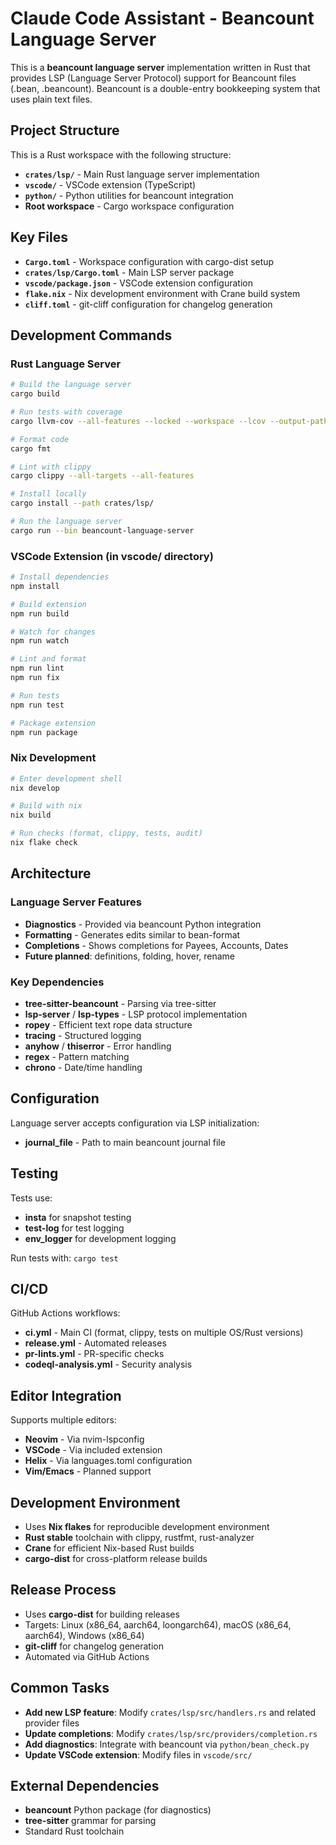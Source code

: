 # Claude Code Assistant - Beancount Language Server

This is a **beancount language server** implementation written in Rust that provides LSP (Language Server Protocol) support for Beancount files (.bean, .beancount). Beancount is a double-entry bookkeeping system that uses plain text files.

## Project Structure

This is a Rust workspace with the following structure:

- **`crates/lsp/`** - Main Rust language server implementation
- **`vscode/`** - VSCode extension (TypeScript)
- **`python/`** - Python utilities for beancount integration
- **Root workspace** - Cargo workspace configuration

## Key Files

- **`Cargo.toml`** - Workspace configuration with cargo-dist setup
- **`crates/lsp/Cargo.toml`** - Main LSP server package
- **`vscode/package.json`** - VSCode extension configuration
- **`flake.nix`** - Nix development environment with Crane build system
- **`cliff.toml`** - git-cliff configuration for changelog generation

## Development Commands

### Rust Language Server

```bash
# Build the language server
cargo build

# Run tests with coverage
cargo llvm-cov --all-features --locked --workspace --lcov --output-path lcov.info -- --include-ignored

# Format code
cargo fmt

# Lint with clippy
cargo clippy --all-targets --all-features

# Install locally
cargo install --path crates/lsp/

# Run the language server
cargo run --bin beancount-language-server
```

### VSCode Extension (in vscode/ directory)

```bash
# Install dependencies
npm install

# Build extension
npm run build

# Watch for changes
npm run watch

# Lint and format
npm run lint
npm run fix

# Run tests
npm run test

# Package extension
npm run package
```

### Nix Development

```bash
# Enter development shell
nix develop

# Build with nix
nix build

# Run checks (format, clippy, tests, audit)
nix flake check
```

## Architecture

### Language Server Features

- **Diagnostics** - Provided via beancount Python integration
- **Formatting** - Generates edits similar to bean-format
- **Completions** - Shows completions for Payees, Accounts, Dates
- **Future planned**: definitions, folding, hover, rename

### Key Dependencies

- **tree-sitter-beancount** - Parsing via tree-sitter
- **lsp-server** / **lsp-types** - LSP protocol implementation
- **ropey** - Efficient text rope data structure
- **tracing** - Structured logging
- **anyhow** / **thiserror** - Error handling
- **regex** - Pattern matching
- **chrono** - Date/time handling

## Configuration

Language server accepts configuration via LSP initialization:
- **journal_file** - Path to main beancount journal file

## Testing

Tests use:
- **insta** for snapshot testing
- **test-log** for test logging
- **env_logger** for development logging

Run tests with: `cargo test`

## CI/CD

GitHub Actions workflows:
- **ci.yml** - Main CI (format, clippy, tests on multiple OS/Rust versions)
- **release.yml** - Automated releases
- **pr-lints.yml** - PR-specific checks
- **codeql-analysis.yml** - Security analysis

## Editor Integration

Supports multiple editors:
- **Neovim** - Via nvim-lspconfig
- **VSCode** - Via included extension
- **Helix** - Via languages.toml configuration
- **Vim/Emacs** - Planned support

## Development Environment

- Uses **Nix flakes** for reproducible development environment
- **Rust stable** toolchain with clippy, rustfmt, rust-analyzer
- **Crane** for efficient Nix-based Rust builds
- **cargo-dist** for cross-platform release builds

## Release Process

- Uses **cargo-dist** for building releases
- Targets: Linux (x86_64, aarch64, loongarch64), macOS (x86_64, aarch64), Windows (x86_64)
- **git-cliff** for changelog generation
- Automated via GitHub Actions

## Common Tasks

- **Add new LSP feature**: Modify `crates/lsp/src/handlers.rs` and related provider files
- **Update completions**: Modify `crates/lsp/src/providers/completion.rs`
- **Add diagnostics**: Integrate with beancount via `python/bean_check.py`
- **Update VSCode extension**: Modify files in `vscode/src/`

## External Dependencies

- **beancount** Python package (for diagnostics)
- **tree-sitter** grammar for parsing
- Standard Rust toolchain